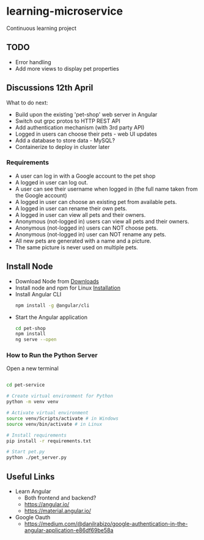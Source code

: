 # learning-microservice
Continuous learning project

## TODO
* Error handling
* Add more views to display pet properties


## Discussions 12th April

What to do next:
* Build upon the existing 'pet-shop' web server in Angular
* Switch out grpc protos to HTTP REST API
* Add authentication mechanism (with 3rd party API)
* Logged in users can choose their pets - web UI updates
* Add a database to store data - MySQL?
* Containerize to deploy in cluster later


### Requirements
* A user can log in with a Google account to the pet shop
* A logged in user can log out.
* A user can see their username when logged in (the full name taken from the Google account)
* A logged in user can choose an existing pet from available pets.
* A logged in user can rename their own pets.
* A logged in user can view all pets and their owners.
* Anonymous (not-logged in) users can view all pets and their owners.
* Anonymous (not-logged in) users can NOT choose pets.
* Anonymous (not-logged in) user can NOT rename any pets.
* All new pets are generated with a name and a picture.
* The same picture is never used on multiple pets.

## Install Node

* Download Node from [Downloads](https://nodejs.org/en/download/)
* Install node and npm for Linux [Installation](https://github.com/nodejs/help/wiki/Installation)
* Install Angular CLI
    ```bash
    npm install -g @angular/cli
    ```
* Start the Angular application
    ```bash
    cd pet-shop
    npm install
    ng serve --open
    ```

### How to Run the Python Server

Open a new terminal

```bash

cd pet-service

# Create virtual environment for Python
python -m venv venv

# Activate virtual environment
source venv/Scripts/activate # in Windows
source venv/bin/activate # in Linux

# Install requirements
pip install -r requirements.txt

# Start pet.py
python ./pet_server.py

```

## Useful Links

* Learn Angular
    * Both frontend and backend?
    * https://angular.io/
    * https://material.angular.io/
* Google Oauth
    * https://medium.com/@danilrabizo/google-authentication-in-the-angular-application-e86df69be58a
